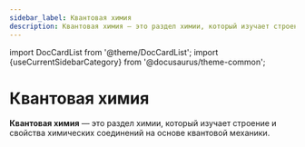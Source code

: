 ```yaml
---
sidebar_label: Квантовая химия
description: Квантовая химия — это раздел химии, который изучает строение и свойства химических соединений на основе квантовой механики.
---
```


import DocCardList from '@theme/DocCardList';
import {useCurrentSidebarCategory} from '@docusaurus/theme-common';

# Квантовая химия

**Квантовая химия** — это раздел химии, который изучает строение и свойства химических соединений на основе квантовой механики.

<DocCardList items={useCurrentSidebarCategory().items}/>


